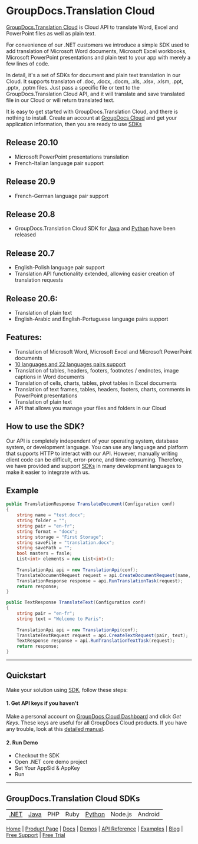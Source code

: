 # GroupDocs.Translation Cloud

[GroupDocs.Translation Cloud](https://products.groupdocs.cloud/translation) is Cloud API to translate Word, Excel and PowerPoint files as well as plain text. 

For convenience of our .NET customers we introduce a simple SDK used to add translation of Microsoft Word documents, Microsoft Excel workbooks, Microsoft PowerPoint presentations and plain text to your app with merely a few lines of code.

In detail, it's a set of SDKs for document and plain text translation in our Cloud. It supports translaton of .doc, .docx, .docm, .xls, .xlsx, .xlsm, .ppt, .pptx, .pptm files. Just pass a specific file or text to the GroupDocs.Translation Cloud API, and it will translate and save translated file in our Cloud or will return translated text.

It is easy to get started with GroupDocs.Translation Cloud, and there is nothing to install. Create an account at [GroupDocs Cloud](https://dashboard.groupdocs.cloud/#/) and get your application information, then you are ready to use [SDKs](https://github.com/groupdocs-translation-cloud)

## Release 20.10
- Microsoft PowerPoint presentations translation
- French-Italian language pair support

## Release 20.9
- French-German language pair support

## Release 20.8
- GroupDocs.Translation Cloud SDK for [Java](https://github.com/groupdocs-translation-cloud/groupdocs-translation-cloud-java) and [Python](https://github.com/groupdocs-translation-cloud/groupdocs-translation-cloud-python) have been released

## Release 20.7
- English-Polish language pair support
- Translation API functionality extended, allowing easier creation of translation requests

## Release 20.6:
- Translation of plain text
- English-Arabic and English-Portuguese language pairs support 

## Features:
- Translation of Microsoft Word, Microsoft Excel and Microsoft PowerPoint documents
- [10 languages and 22 languages pairs support](https://docs.groupdocs.cloud/translation/supported-languages/)
- Translation of tables, headers, footers, footnotes / endnotes, image captions in Word documents
- Translation of cells, charts, tables, pivot tables in Excel documents
- Translation of text frames, tables, headers, footers, charts, comments in PowerPoint presentations
- Translation of plain text
- API that allows you manage your files and folders in our Cloud

## How to use the SDK?

Our API is completely independent of your operating system, database system, or development language. You can use any language and platform that supports HTTP to interact with our API. However, manually writing client code can be difficult, error-prone, and time-consuming. Therefore, we have provided and support [SDKs](https://github.com/groupdocs-translation-cloud) in many development languages to make it easier to integrate with us.

## Example

```csharp
public TranslationResponse TranslateDocument(Configuration conf)
{    
    string name = "test.docx";
    string folder = "";
    string pair = "en-fr";
    string format = "docx";
    string storage = "First Storage";
    string saveFile = "translation.docx";
    string savePath = "";
    bool masters = fasle;
    List<int> elements = new List<int>();
    
    TranslationApi api = new TranslationApi(conf);
    TranslateDocumentRequest request = api.CreateDocumentRequest(name, folder, pair, format, storage, saveFile, savePath, masters, elements);
    TranslationResponse response = api.RunTranslationTask(request);
    return response;
}

public TextResponse TranslateText(Configuration conf)
{    
    string pair = "en-fr";
    string text = "Welcome to Paris";    
    
    TranslationApi api = new TranslationApi(conf);
    TranslateTextRequest request = api.CreateTextRequest(pair, text);
    TextResponse response = api.RunTranslationTextTask(request);
    return response;
}
```
_________________________

## Quickstart

Make your solution using [SDK](https://github.com/groupdocs-translation-cloud), follow these steps:

#### 1. Get API keys if you haven't

Make a personal account on [GroupDocs Cloud Dashboard](https://dashboard.groupdocs.cloud/#/) and click _Get Keys_. These keys are useful for all GroupDocs Cloud products. If you have any trouble, look at this [detailed manual](https://docs.groupdocs.cloud/translation/create-new-app-and-get-app-key-and-sid/).

#### 2. Run Demo
  * Checkout the SDK
  * Open .NET core demo project
  * Set Your AppSid & AppKey
  * Run

_________________________

## GroupDocs.Translation Cloud SDKs

||||||||
|--------------|----------|-------|-------|-------|---------|---------|
|[.NET](https://github.com/groupdocs-translation-cloud/groupdocs-translation-cloud-dotnet)|[Java](https://github.com/groupdocs-translation-cloud/groupdocs-translation-cloud-java)|PHP|Ruby|[Python](https://github.com/groupdocs-translation-cloud/groupdocs-translation-cloud-python)|Node.js|Android||

[Home](https://www.groupdocs.cloud/) | [Product Page](https://products.groupdocs.cloud/translation/net) | [Docs](https://docs.groupdocs.cloud/translation/) | [Demos](https://products.groupdocs.app/viewer/family) | [API Reference](https://apireference.groupdocs.cloud/translation/) | [Examples](https://github.com/groupdocs-translation-cloud/groupdocs-translation-cloud-dotnet) | [Blog](https://blog.groupdocs.cloud/category/translation/) | [Free Support](https://forum.groupdocs.cloud/c/translation) | [Free Trial](https://purchase.groupdocs.cloud/trial)

